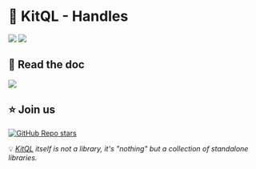 # 🔀 KitQL - Handles

[![](https://img.shields.io/npm/v/@kitql/handles?color=&logo=npm)](https://www.npmjs.com/package/@kitql/handles)
[![](https://img.shields.io/npm/dm/@kitql/handles?&logo=npm)](https://www.npmjs.com/package/@kitql/handles)

## 📖 Read the doc

[![](https://img.shields.io/badge/Documentation%20of-@kitql%20handles-FF3E00.svg?style=flat&logo=stackblitz&logoColor=FF3E00)](https://kitql.dev/docs/tools/05_handles)

##  ⭐️ Join us

[![GitHub Repo stars](https://img.shields.io/github/stars/jycouet/kitql?logo=github&label=KitQL&color=#4ACC31)](https://github.com/jycouet/kitql)

💡 _[KitQL](https://www.kitql.dev/docs) itself is not a library, it's "nothing" but a collection of standalone libraries._